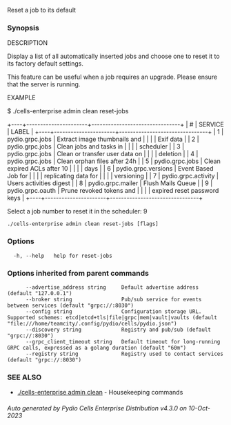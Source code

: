 Reset a job to its default

### Synopsis


DESCRIPTION

Display a list of all automatically inserted jobs and choose one to reset it to its factory default settings. 
	
This feature can be useful when a job requires an upgrade.
Please ensure that the server is running. 

EXAMPLE

  $ ./cells-enterprise admin clean reset-jobs

  +----+----------------------+--------------------------------+
  | #  |       SERVICE        |             LABEL              |
  +----+----------------------+--------------------------------+
  |  1 | pydio.grpc.jobs      | Extract image thumbnails and   |
  |    |                      | Exif data                      |
  |  2 | pydio.grpc.jobs      | Clean jobs and tasks in        |
  |    |                      | scheduler                      |
  |  3 | pydio.grpc.jobs      | Clean or transfer user data on |
  |    |                      | deletion                       |
  |  4 | pydio.grpc.jobs      | Clean orphan files after 24h   |
  |  5 | pydio.grpc.jobs      | Clean expired ACLs after 10    |
  |    |                      | days                           |
  |  6 | pydio.grpc.versions  | Event Based Job for            |
  |    |                      | replicating data for           |
  |    |                      | versioning                     |
  |  7 | pydio.grpc.activity  | Users activities digest        |
  |  8 | pydio.grpc.mailer    | Flush Mails Queue              |
  |  9 | pydio.grpc.oauth     | Prune revoked tokens and       |
  |    |                      | expired reset password keys    |
  +----+----------------------+--------------------------------+

  Select a job number to reset it in the scheduler: 9

 

```
./cells-enterprise admin clean reset-jobs [flags]
```

### Options

```
  -h, --help   help for reset-jobs
```

### Options inherited from parent commands

```
      --advertise_address string     Default advertise address (default "127.0.0.1")
      --broker string                Pub/sub service for events between services (default "grpc://:8030")
      --config string                Configuration storage URL. Supported schemes: etcd|etcd+tls|file|grpc|mem|vault|vaults (default "file:///home/teamcity/.config/pydio/cells/pydio.json")
      --discovery string             Registry and pub/sub (default "grpc://:8030")
      --grpc_client_timeout string   Default timeout for long-running GRPC calls, expressed as a golang duration (default "60m")
      --registry string              Registry used to contact services (default "grpc://:8030")
```

### SEE ALSO

* [./cells-enterprise admin clean](./cells-enterprise-admin-clean)	 - Housekeeping commands

###### Auto generated by Pydio Cells Enterprise Distribution v4.3.0 on 10-Oct-2023

